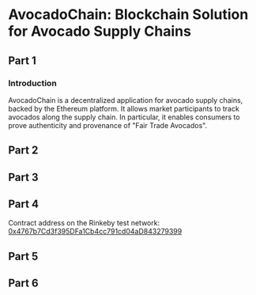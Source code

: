 # AvocadoChain: Blockchain Solution for Avocado Supply Chains

## Part 1

### Introduction

AvocadoChain is a decentralized application for avocado supply chains, backed by the Ethereum platform.
It allows market participants to track avocados along the supply chain. In particular, it enables consumers to prove authenticity and provenance of "Fair Trade Avocados".


## Part 2

## Part 3

## Part 4
Contract address on the Rinkeby test network:
[0x4767b7Cd3f395DFa1Cb4cc791cd04aD843279399](https://rinkeby.etherscan.io/address/0x4767b7cd3f395dfa1cb4cc791cd04ad843279399)

## Part 5

## Part 6

